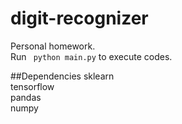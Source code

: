 # digit-recognizer
Personal homework.  
Run ` python main.py` to execute codes.

##Dependencies
sklearn  
tensorflow  
pandas  
numpy
